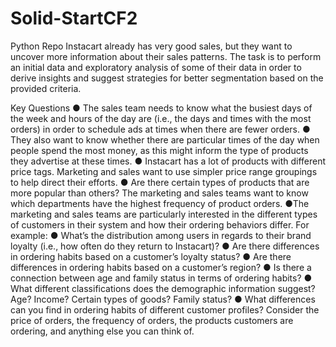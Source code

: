 # Solid-StartCF2
Python Repo
Instacart already has very good sales, but they want to uncover more information about their sales patterns. The task is to perform an initial data and exploratory
analysis of some of their data in order to derive insights and suggest strategies for better segmentation based on the provided criteria.

Key Questions
● The sales team needs to know what the busiest days of the week and hours of the day are (i.e., the days and times with the most orders) in order to schedule ads at times
when there are fewer orders.
● They also want to know whether there are particular times of the day when people spend the most money, as this might inform the type of products they advertise at these times.
● Instacart has a lot of products with different price tags. Marketing and sales want to use simpler price range groupings to help direct their efforts.
● Are there certain types of products that are more popular than others? The marketing and sales teams want to know which departments have the highest frequency of product
orders.
●The marketing and sales teams are particularly interested in the different types of customers in their system and how their ordering behaviors differ. For example:
● What’s the distribution among users in regards to their brand loyalty (i.e., how often do they return to Instacart)?
● Are there differences in ordering habits based on a customer’s loyalty status?
● Are there differences in ordering habits based on a customer’s region?
● Is there a connection between age and family status in terms of ordering habits?
● What different classifications does the demographic information suggest? Age? Income? Certain types of goods? Family status?
● What differences can you find in ordering habits of different customer profiles? Consider the price of orders, the frequency of orders, the products customers are
ordering, and anything else you can think of.
